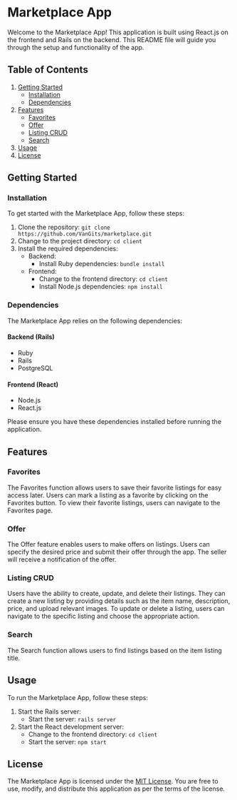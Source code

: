 # Marketplace App

Welcome to the Marketplace App! This application is built using React.js on the frontend and Rails on the backend. This README file will guide you through the setup and functionality of the app.

## Table of Contents

1. [Getting Started](#getting-started)
   - [Installation](#installation)
   - [Dependencies](#dependencies)
2. [Features](#features)
   - [Favorites](#favorites)
   - [Offer](#offer)
   - [Listing CRUD](#listing-crud)
   - [Search](#search)
3. [Usage](#usage)
4. [License](#license)

## Getting Started

### Installation

To get started with the Marketplace App, follow these steps:

1. Clone the repository: `git clone https://github.com/VanGits/marketplace.git`
2. Change to the project directory: `cd client`
3. Install the required dependencies:
   - Backend:
     - Install Ruby dependencies: `bundle install`
   - Frontend:
     - Change to the frontend directory: `cd client`
     - Install Node.js dependencies: `npm install`

### Dependencies

The Marketplace App relies on the following dependencies:

#### Backend (Rails)

- Ruby
- Rails
- PostgreSQL

#### Frontend (React)

- Node.js
- React.js


Please ensure you have these dependencies installed before running the application.

## Features

### Favorites

The Favorites function allows users to save their favorite listings for easy access later. Users can mark a listing as a favorite by clicking on the Favorites button. To view their favorite listings, users can navigate to the Favorites page.

### Offer

The Offer feature enables users to make offers on listings. Users can specify the desired price and submit their offer through the app. The seller will receive a notification of the offer.

### Listing CRUD

Users have the ability to create, update, and delete their listings. They can create a new listing by providing details such as the item name, description, price, and upload relevant images. To update or delete a listing, users can navigate to the specific listing and choose the appropriate action.

### Search

The Search function allows users to find listings based on the item listing title.

## Usage

To run the Marketplace App, follow these steps:

1. Start the Rails server:
   - Start the server: `rails server`
2. Start the React development server:
   - Change to the frontend directory: `cd client`
   - Start the server: `npm start`



## License

The Marketplace App is licensed under the [MIT License](LICENSE). You are free to use, modify, and distribute this application as per the terms of the license.

